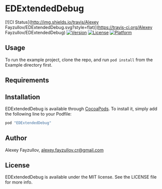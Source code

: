 # EDExtendedDebug

[![CI Status](http://img.shields.io/travis/Alexey Fayzullov/EDExtendedDebug.svg?style=flat)](https://travis-ci.org/Alexey Fayzullov/EDExtendedDebug)
[![Version](https://img.shields.io/cocoapods/v/EDExtendedDebug.svg?style=flat)](http://cocoapods.org/pods/EDExtendedDebug)
[![License](https://img.shields.io/cocoapods/l/EDExtendedDebug.svg?style=flat)](http://cocoapods.org/pods/EDExtendedDebug)
[![Platform](https://img.shields.io/cocoapods/p/EDExtendedDebug.svg?style=flat)](http://cocoapods.org/pods/EDExtendedDebug)

## Usage

To run the example project, clone the repo, and run `pod install` from the Example directory first.

## Requirements

## Installation

EDExtendedDebug is available through [CocoaPods](http://cocoapods.org). To install
it, simply add the following line to your Podfile:

```ruby
pod "EDExtendedDebug"
```

## Author

Alexey Fayzullov, alexey.fayzullov.cr@gmail.com

## License

EDExtendedDebug is available under the MIT license. See the LICENSE file for more info.
